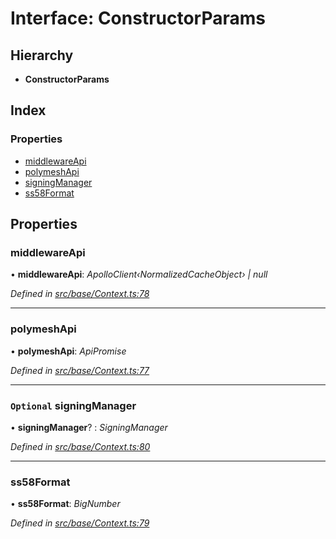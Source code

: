 # Interface: ConstructorParams

## Hierarchy

* **ConstructorParams**

## Index

### Properties

* [middlewareApi](constructorparams.md#middlewareapi)
* [polymeshApi](constructorparams.md#polymeshapi)
* [signingManager](constructorparams.md#optional-signingmanager)
* [ss58Format](constructorparams.md#ss58format)

## Properties

###  middlewareApi

• **middlewareApi**: *ApolloClient‹NormalizedCacheObject› | null*

*Defined in [src/base/Context.ts:78](https://github.com/PolymathNetwork/polymesh-sdk/blob/4f2fd432/src/base/Context.ts#L78)*

___

###  polymeshApi

• **polymeshApi**: *ApiPromise*

*Defined in [src/base/Context.ts:77](https://github.com/PolymathNetwork/polymesh-sdk/blob/4f2fd432/src/base/Context.ts#L77)*

___

### `Optional` signingManager

• **signingManager**? : *SigningManager*

*Defined in [src/base/Context.ts:80](https://github.com/PolymathNetwork/polymesh-sdk/blob/4f2fd432/src/base/Context.ts#L80)*

___

###  ss58Format

• **ss58Format**: *BigNumber*

*Defined in [src/base/Context.ts:79](https://github.com/PolymathNetwork/polymesh-sdk/blob/4f2fd432/src/base/Context.ts#L79)*

